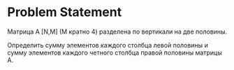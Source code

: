 # Problem Statement

Матрица A [N,M] (M кратно 4) разделена по вертикали на две половины. 

Определить сумму элементов каждого столбца левой половины и сумму элементов каждого четного столбца правой половины матрицы A.
